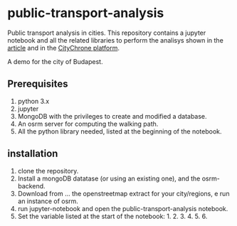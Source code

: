 # public-transport-analysis
Public transport analysis in cities.
This repository contains a jupyter notebook and all the related libraries to perform the analisys shown in the <a href="https://www.authorea.com/199720/EQyHdOQnAA9722V0RLA35A" target="_blank">article</a>
 and in the <a href="http://citychrone.org" target="_blank">CityChrone platform</a>.

 A demo for the city of Budapest.

 ## Prerequisites
 1. python 3.x
 2. jupyter
 3. MongoDB with the privileges to create and modified a database.
 4. An osrm server for computing the walking path.
 5. All the python library needed, listed at the beginning of the notebook.

 ## installation
 1. clone the repository.
 2. Install a mongoDB datatase (or using an existing one), and the osrm-backend.
 3. Download from ... the openstreetmap extract for your city/regions, e run an instance of osrm.
 4. run jupyter-notebook and open the public-transport-analysis notebook.
 5. Set the variable listed at the start of the notebook:
 	1.
 	2.
 	3.
 	4.
 	5.
 	6.
 



